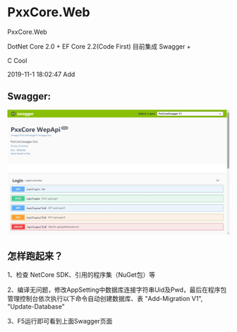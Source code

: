 # PxxCore.Web
PxxCore.Web

DotNet Core 2.0 + EF Core 2.2(Code First)
目前集成 Swagger + 

C Cool

2019-11-1 18:02:47   Add 

## Swagger:

![Image text](https://github.com/Pengxiaoxi/PxxCore.Web/blob/master/PxxCore.Web/02_GitImg/Swagger.jpg)


## 怎样跑起来？
1、检查 NetCore SDK、引用的程序集（NuGet包）等

2、编译无问题，修改AppSetting中数据库连接字符串Uid及Pwd，最后在程序包管理控制台依次执行以下命令自动创建数据库、表
  "Add-Migration V1",
  "Update-Database"

3、F5运行即可看到上面Swagger页面
